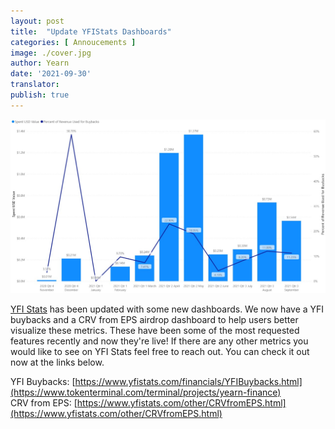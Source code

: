```yaml
---
layout: post
title:  "Update YFIStats Dashboards"
categories: [ Annoucements ]
image: ./cover.jpg
author: Yearn
date: '2021-09-30'
translator:
publish: true
---
```


![](1.jpg)

[YFI Stats](https://www.yfistats.com/) has been updated with some new dashboards. We now have a YFI buybacks and a CRV from EPS airdrop dashboard to help users better visualize these metrics. These have been some of the most requested features recently and now they're live! If there are any other metrics you would like to see on YFI Stats feel free to reach out. You can check it out now at the links below.

YFI Buybacks: [https://www.yfistats.com/financials/YFIBuybacks.html](https://www.tokenterminal.com/terminal/projects/yearn-finance) <br>
CRV from EPS: [https://www.yfistats.com/other/CRVfromEPS.html](https://www.yfistats.com/other/CRVfromEPS.html)
